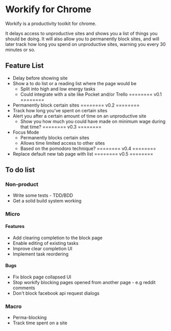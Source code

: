 # Workify for Chrome

Workify is a productivity toolkit for chrome.

It delays access to unproductive sites and shows you a list of things you should be doing. It will also allow you to permanently block sites, and will later track how long you spend on unproductive sites, warning you every 30 minutes or so.

## Feature List

* Delay before showing site
* Show a to do list or a reading list where the page would be
    * Split into high and low energy tasks
    * Could integrate with a site like Pocket and/or Trello
======== v0.1 ========
* Permanently block certain sites
======== v0.2 ========
* Track how long you've spent on certain sites
* Alert you after a certain amount of time on an unproductive site
    * Show you how much you could have made on minimum wage during that time?
======== v0.3 ========
* Focus Mode
    * Permanently blocks certain sites
    * Allows time limited access to other sites
    * Based on the pomodoro technique?
======== v0.4 ========
* Replace default new tab page with list
======== v0.5 ========

## To do list

### Non-product
* Write some tests - TDD/BDD
* Get a solid build system working

### Micro
#### Features
* Add clearing completion to the block page
* Enable editing of existing tasks
* Improve clear completion UI
* Implement task reordering

#### Bugs
* Fix block page collapsed UI
* Stop workify blocking pages opened from another page - e.g reddit comments
* Don't block facebook api request dialogs

### Macro
* Perma-blocking
* Track time spent on a site

